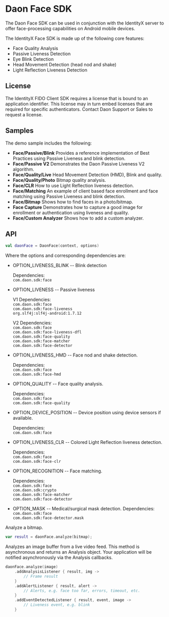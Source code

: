 # Daon Face SDK

The Daon Face SDK can be used in conjunction with the IdentityX server to offer face-processing capabilities on Android mobile devices.

The IdentityX Face SDK is made up of the following core features:

- Face Quality Analysis
- Passive Liveness Detection
- Eye Blink Detection
- Head Movement Detection (head nod and shake)
- Light Reflection Liveness Detection

## License
The IdentityX FIDO Client SDK requires a license that is bound to an application identifier. This license may in turn embed licenses that are required for specific authenticators. Contact Daon Support or Sales to request a license.

## Samples

The demo sample includes the following:

- **Face/Passive/Blink** Provides a reference implementation of Best Practices using Passive Liveness and blink detection.
- **Face/Passive V2** Demonstrates the Daon Passive Liveness V2 algorithm.
- **Face/Quality/Live** Head Movement Detection (HMD), Blink and quality.
- **Face/Quality/Photo** Bitmap quality analysis.
- **Face/CLR** How to use Light Reflection liveness detection.
- **Face/Matching** An example of client based face enrollment and face matching using Passive Liveness and blink detection. 
- **Face/Bitmap** Shows how to find faces in a photo/bitmap.
- **Face Capture** Demonstrates how to capture a good image for enrollment or authentication using liveness and quality.
- **Face/Custom Analyzer** Shows how to add a custom analyzer.

## API

```kotlin
val daonFace = DaonFace(context, options)
```

Where the options and corresponding dependencies are:

-   OPTION_LIVENESS_BLINK -- Blink detection

    Dependencies:<BR>
    `com.daon.sdk:face`

-   OPTION_LIVENESS -- Passive liveness
    
    V1 Dependencies:<BR>
    `com.daon.sdk:face`<BR>
    `com.daon.sdk:face-liveness`<BR>
    `org.slf4j:slf4j-android:1.7.12`

    V2 Dependencies:<BR>
    `com.daon.sdk:face`<BR>
    `com.daon.sdk:face-liveness-dfl`<BR>
    `com.daon.sdk:face-quality`<BR>
    `com.daon.sdk:face-matcher`<BR>
    `com.daon.sdk:face-detector` 

-   OPTION_LIVENESS_HMD -- Face nod and shake detection.

    Dependencies:<BR>
    `com.daon.sdk:face`<BR>
    `com.daon.sdk:face-hmd`

-   OPTION_QUALITY -- Face quality analysis.

    Dependencies:<BR>
    `com.daon.sdk:face`<BR>
    `com.daon.sdk:face-quality`

-   OPTION_DEVICE_POSITION -- Device position using device sensors if
    available.

    Dependencies:<BR>
    `com.daon.sdk:face`<BR>

-   OPTION_LIVENESS_CLR -- Colored Light Reflection liveness
    detection.

    Dependencies:<BR>
    `com.daon.sdk:face`<BR>
    `com.daon.sdk:face-clr`

-   OPTION_RECOGNITION -- Face matching.

    Dependencies:<BR>
    `com.daon.sdk:face`<BR>
    `com.daon.sdk:crypto`<BR>
    `com.daon.sdk:face-matcher`<BR>
    `com.daon.sdk:face-detector`<BR>    

-   OPTION_MASK -- Medical/surgical mask detection.
    Dependencies:<BR>
    `com.daon.sdk:face`<BR>
    `com.daon.sdk:face-detector.mask`

Analyze a bitmap.

```kotlin
var result = daonFace.analyze(bitmap);
```

Analyzes an image buffer from a live video feed. This method is asynchronous and returns an Analysis object. Your application will be notified asynchronously via the Analysis callbacks.


```kotlin
daonFace.analyze(image)
    .addAnalysisListener { result, img ->
        // Frame result
    }
    .addAlertListener { result, alert ->
        // Alerts, e.g. face too far, errors, timeout, etc.
    }    
    .addEventDetectedListener { result, event, image ->
        // Liveness event, e.g. blink
    }
```
    

